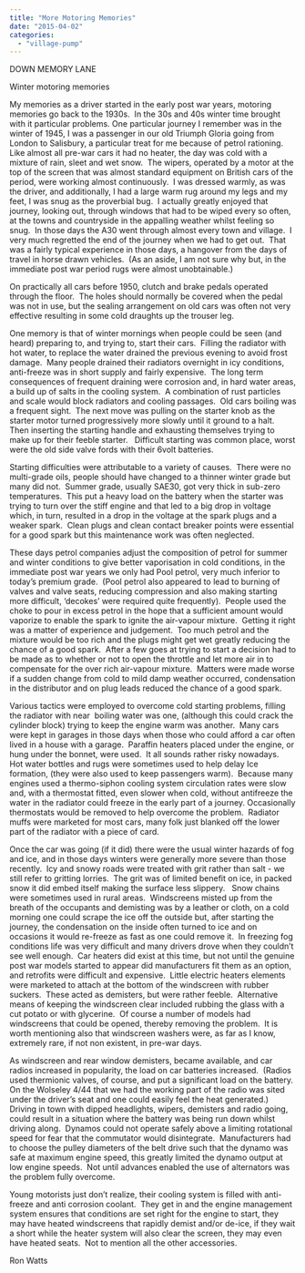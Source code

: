 ```yaml
---
title: "More Motoring Memories"
date: "2015-04-02"
categories: 
  - "village-pump"
---
```


DOWN MEMORY LANE

Winter motoring memories

My memories as a driver started in the early post war years, motoring memories go back to the 1930s.  In the 30s and 40s winter time brought with it particular problems. One particular journey I remember was in the winter of 1945, I was a passenger in our old Triumph Gloria going from London to Salisbury, a particular treat for me because of petrol rationing. Like almost all pre-war cars it had no heater, the day was cold with a mixture of rain, sleet and wet snow.  The wipers, operated by a motor at the top of the screen that was almost standard equipment on British cars of the period, were working almost continuously.  I was dressed warmly, as was the driver, and additionally, I had a large warm rug around my legs and my feet, I was snug as the proverbial bug.  I actually greatly enjoyed that journey, looking out, through windows that had to be wiped every so often, at the towns and countryside in the appalling weather whilst feeling so snug.  In those days the A30 went through almost every town and village.  I very much regretted the end of the journey when we had to get out.  That was a fairly typical experience in those days, a hangover from the days of travel in horse drawn vehicles.  (As an aside, I am not sure why but, in the immediate post war period rugs were almost unobtainable.)

On practically all cars before 1950, clutch and brake pedals operated through the floor.  The holes should normally be covered when the pedal was not in use, but the sealing arrangement on old cars was often not very effective resulting in some cold draughts up the trouser leg.

One memory is that of winter mornings when people could be seen (and heard) preparing to, and trying to, start their cars.  Filling the radiator with hot water, to replace the water drained the previous evening to avoid frost damage.  Many people drained their radiators overnight in icy conditions, anti-freeze was in short supply and fairly expensive.  The long term consequences of frequent draining were corrosion and, in hard water areas, a build up of salts in the cooling system.  A combination of rust particles and scale would block radiators and cooling passages.  Old cars boiling was a frequent sight.  The next move was pulling on the starter knob as the starter motor turned progressively more slowly until it ground to a halt.  Then inserting the starting handle and exhausting themselves trying to make up for their feeble starter.   Difficult starting was common place, worst were the old side valve fords with their 6volt batteries.

Starting difficulties were attributable to a variety of causes.  There were no multi-grade oils, people should have changed to a thinner winter grade but many did not.  Summer grade, usually SAE30, got very thick in sub-zero temperatures.  This put a heavy load on the battery when the starter was trying to turn over the stiff engine and that led to a big drop in voltage which, in turn, resulted in a drop in the voltage at the spark plugs and a weaker spark.  Clean plugs and clean contact breaker points were essential for a good spark but this maintenance work was often neglected.

These days petrol companies adjust the composition of petrol for summer and winter conditions to give better vaporisation in cold conditions, in the immediate post war years we only had Pool petrol, very much inferior to today’s premium grade.  (Pool petrol also appeared to lead to burning of valves and valve seats, reducing compression and also making starting more difficult, ‘decokes’ were required quite frequently).  People used the choke to pour in excess petrol in the hope that a sufficient amount would vaporize to enable the spark to ignite the air-vapour mixture.  Getting it right was a matter of experience and judgement.  Too much petrol and the mixture would be too rich and the plugs might get wet greatly reducing the chance of a good spark.  After a few goes at trying to start a decision had to be made as to whether or not to open the throttle and let more air in to compensate for the over rich air-vapour mixture.  Matters were made worse if a sudden change from cold to mild damp weather occurred, condensation in the distributor and on plug leads reduced the chance of a good spark.

Various tactics were employed to overcome cold starting problems, filling the radiator with near  boiling water was one, (although this could crack the cylinder block) trying to keep the engine warm was another.  Many cars were kept in garages in those days when those who could afford a car often lived in a house with a garage.  Paraffin heaters placed under the engine, or hung under the bonnet, were used.  It all sounds rather risky nowadays.  Hot water bottles and rugs were sometimes used to help delay Ice formation, (they were also used to keep passengers warm).  Because many engines used a thermo-siphon cooling system circulation rates were slow and, with a thermostat fitted, even slower when cold, without antifreeze the water in the radiator could freeze in the early part of a journey. Occasionally thermostats would be removed to help overcome the problem.  Radiator muffs were marketed for most cars, many folk just blanked off the lower part of the radiator with a piece of card.

Once the car was going (if it did) there were the usual winter hazards of fog and ice, and in those days winters were generally more severe than those recently.  Icy and snowy roads were treated with grit rather than salt - we still refer to gritting lorries.  The grit was of limited benefit on ice, in packed snow it did embed itself making the surface less slippery.   Snow chains were sometimes used in rural areas.  Windscreens misted up from the breath of the occupants and demisting was by a leather or cloth, on a cold morning one could scrape the ice off the outside but, after starting the journey, the condensation on the inside often turned to ice and on occasions it would re-freeze as fast as one could remove it.  In freezing fog conditions life was very difficult and many drivers drove when they couldn’t see well enough.  Car heaters did exist at this time, but not until the genuine post war models started to appear did manufacturers fit them as an option, and retrofits were difficult and expensive.  Little electric heaters elements were marketed to attach at the bottom of the windscreen with rubber suckers.  These acted as demisters, but were rather feeble.  Alternative means of keeping the windscreen clear included rubbing the glass with a cut potato or with glycerine.  Of course a number of models had windscreens that could be opened, thereby removing the problem.  It is worth mentioning also that windscreen washers were, as far as I know, extremely rare, if not non existent, in pre-war days.

As windscreen and rear window demisters, became available, and car radios increased in popularity, the load on car batteries increased.  (Radios used thermionic valves, of course, and put a significant load on the battery.  On the Wolseley 4/44 that we had the working part of the radio was sited under the driver’s seat and one could easily feel the heat generated.)  Driving in town with dipped headlights, wipers, demisters and radio going, could result in a situation where the battery was being run down whilst driving along.  Dynamos could not operate safely above a limiting rotational speed for fear that the commutator would disintegrate.  Manufacturers had to choose the pulley diameters of the belt drive such that the dynamo was safe at maximum engine speed, this greatly limited the dynamo output at low engine speeds.  Not until advances enabled the use of alternators was the problem fully overcome.

Young motorists just don’t realize, their cooling system is filled with anti-freeze and anti corrosion coolant.  They get in and the engine management system ensures that conditions are set right for the engine to start, they may have heated windscreens that rapidly demist and/or de-ice, if they wait a short while the heater system will also clear the screen, they may even have heated seats.  Not to mention all the other accessories.

Ron Watts
